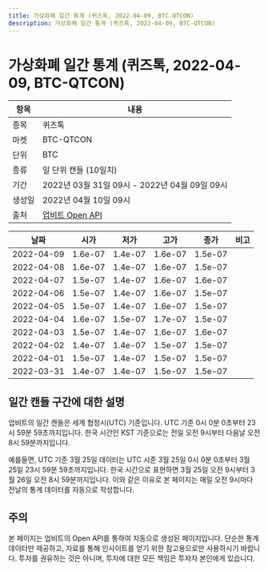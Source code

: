 ```yaml
---
title: 가상화폐 일간 통계 (퀴즈톡, 2022-04-09, BTC-QTCON)
description: 가상화폐 일간 통계 (퀴즈톡, 2022-04-09, BTC-QTCON)
---
```



가상화폐 일간 통계 (퀴즈톡, 2022-04-09, BTC-QTCON)
===

|항목|내용|
|--|--|
|종목|퀴즈톡|
|마켓|BTC-QTCON|
|단위|BTC|
|종류|일 단위 캔들 (10일치)|
|기간|2022년 03월 31일 09시 - 2022년 04월 09일 09시|
|생성일|2022년 04월 10일 09시|
|출처|[업비트 Open API](https://docs.upbit.com)|


|날짜|시가|저가|고가|종가|비고|
|--|--|--|--|--|--|
|2022-04-09|1.6e-07|1.4e-07|1.6e-07|1.5e-07|    |
|2022-04-08|1.6e-07|1.4e-07|1.6e-07|1.5e-07|    |
|2022-04-07|1.5e-07|1.4e-07|1.6e-07|1.6e-07|    |
|2022-04-06|1.5e-07|1.4e-07|1.6e-07|1.5e-07|    |
|2022-04-05|1.5e-07|1.4e-07|1.6e-07|1.5e-07|    |
|2022-04-04|1.6e-07|1.5e-07|1.7e-07|1.5e-07|    |
|2022-04-03|1.5e-07|1.4e-07|1.6e-07|1.6e-07|    |
|2022-04-02|1.4e-07|1.4e-07|1.5e-07|1.5e-07|    |
|2022-04-01|1.5e-07|1.4e-07|1.5e-07|1.5e-07|    |
|2022-03-31|1.4e-07|1.4e-07|1.5e-07|1.5e-07|    |


일간 캔들 구간에 대한 설명
---


업비트의 일간 캔들은 세계 협정시(UTC) 기준입니다. 
UTC 기준 0시 0분 0초부터 23시 59분 59초까지입니다. 
한국 시간인 KST 기준으로는 전일 오전 9시부터 다음날 오전 8시 59분까지입니다. 


예를들면, UTC 기준 3월 25일 데이터는 UTC 시준 3월 25일 0시 0분 0초부터 3월 25일 23시 59분 59초까지입니다. 
한국 시간으로 표현하면 3월 25일 오전 9시부터 3월 26일 오전 8시 59분까지입니다. 
이와 같은 이유로 본 페이지는 매일 오전 9시마다 전날의 통계 데이터를 자동으로 작성합니다. 


주의
---


본 페이지는 업비트의 Open API를 통하여 자동으로 생성된 페이지입니다. 
단순한 통계 데이터만 제공하고, 자료를 통해 인사이트를 얻기 위한 참고용으로만 사용하시기 바랍니다. 
투자를 권유하는 것은 아니며, 투자에 대한 모든 책임은 투자자 본인에게 있습니다. 
